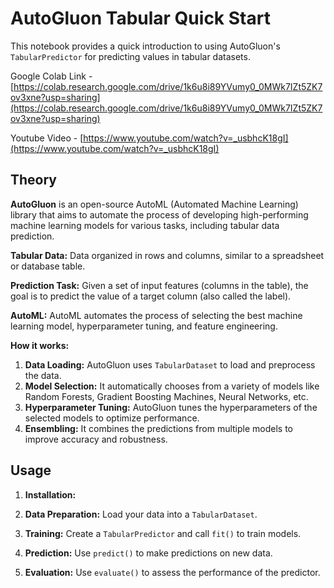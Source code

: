 # AutoGluon Tabular Quick Start

This notebook provides a quick introduction to using AutoGluon's `TabularPredictor` for predicting values in tabular datasets.

Google Colab Link - [https://colab.research.google.com/drive/1k6u8i89YVumy0_0MWk7IZt5ZK7ov3xne?usp=sharing](https://colab.research.google.com/drive/1k6u8i89YVumy0_0MWk7IZt5ZK7ov3xne?usp=sharing)

Youtube Video - [https://www.youtube.com/watch?v=_usbhcK18gI](https://www.youtube.com/watch?v=_usbhcK18gI)

## Theory

**AutoGluon** is an open-source AutoML (Automated Machine Learning) library that aims to automate the process of developing high-performing machine learning models for various tasks, including tabular data prediction. 

**Tabular Data:** Data organized in rows and columns, similar to a spreadsheet or database table.

**Prediction Task:** Given a set of input features (columns in the table), the goal is to predict the value of a target column (also called the label).

**AutoML:** AutoML automates the process of selecting the best machine learning model, hyperparameter tuning, and feature engineering.

**How it works:**
1. **Data Loading:** AutoGluon uses `TabularDataset` to load and preprocess the data.
2. **Model Selection:** It automatically chooses from a variety of models like Random Forests, Gradient Boosting Machines, Neural Networks, etc.
3. **Hyperparameter Tuning:** AutoGluon tunes the hyperparameters of the selected models to optimize performance.
4. **Ensembling:** It combines the predictions from multiple models to improve accuracy and robustness.

## Usage

1. **Installation:**

2. **Data Preparation:** Load your data into a `TabularDataset`.
3. **Training:** Create a `TabularPredictor` and call `fit()` to train models.
4. **Prediction:** Use `predict()` to make predictions on new data.
5. **Evaluation:** Use `evaluate()` to assess the performance of the predictor.
